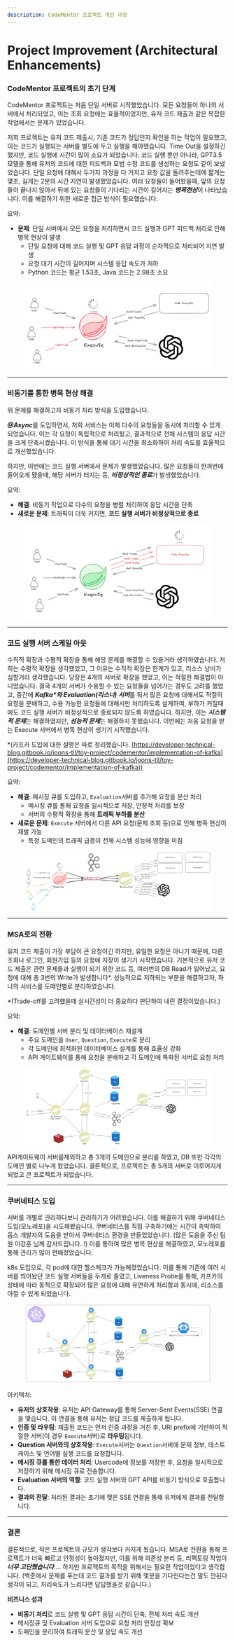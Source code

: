 ```yaml
---
description: CodeMentor 프로젝트 개선 과정
---
```


# Project Improvement (Architectural Enhancements)

### CodeMentor 프로젝트의 초기 단계

CodeMentor 프로젝트는 처음 단일 서버로 시작했었습니다. 모든 요청들이 하나의 서버에서 처리되었고, 이는 조회 요청에는 효율적이었지만, 유저 코드 제출과 같은 복잡한 작업에서는 문제가 있었습니다.&#x20;

저희 프로젝트는 유저 코드 제출시, 기존 코드가 정답인지 확인을 하는 작업이 필요했고, 이는 코드가 실행되는 서버를 별도에 두고 실행을 해야했습니다. Time Out을 설정하긴 했지만, 코드 실행에 시간이 많이 소요가 되었습니다. 코드 실행 뿐만 아니라, GPT3.5 모델을 통해 유저의 코드에 대한 피드백과 모범 수정 코드를 생성하는 요청도 같이 보냈었습니다. 단일 요청에 대해서 두가지 과정을 다 거치고 요청 값을 돌려주는데에 짧게는 몇초, 길게는 2분의 시간 지연이 발생했었습니다. 여러 요청들이 들어왔을때, 앞의 요청들이 끝나지 않아서 뒤에 있는 요청들이 기다리는 시간이 길어지는 _**병목현상**_&#xC774; 나타났습니다. 이를 해결하기 위한 새로운 접근 방식이 필요했습니다.



요약:

* **문제**: 단일 서버에서 모든 요청을 처리하면서 코드 실행과 GPT 피드백 처리로 인해 병목 현상이 발생
  * 단일 요청에 대해 코드 실행 및 GPT 응답 과정이 순차적으로 처리되어 지연 발생
  * 요청 대기 시간이 길어지며 시스템 응답 속도가 저하
  * Python 코드는 평균 1.53초, Java 코드는 2.98초 소요

<figure><img src="../../.gitbook/assets/image (89).png" alt=""><figcaption></figcaption></figure>

***

### 비동기를 통한 병목 현상 해결

위 문제를 해결하고자 비동기 처리 방식을 도입했습니다.

_**@Async**_&#xB97C; 도입하면서,  저희 서비스는 이제 다수의 요청들을 동시에 처리할 수 있게 되었습니다. 이는 각 요청이 독립적으로 처리됬고, 결과적으로 전체 시스템의 응답 시간을 크게 단축시켰습니다. 이 방식을 통해 대기 시간을 최소화하여 처리 속도를 효율적으로 개선했었습니다.

&#x20;하지만, 이번에는 코드 실행 서버에서 문제가 발생했었습니다. 많은 요청들이 한꺼번에 들어오게 됐을때, 해당 서버가 터지는 등, _**비정상적인 종료**_&#xAC00; 발생했었습니다.

요약:

* **해결**: 비동기 작업으로 다수의 요청을 병렬 처리하여 응답 시간을 단축
* **새로운 문제**: 트래픽이 더욱 커지면, **코드 실행 서버가 비정상적으로 종료**

<figure><img src="../../.gitbook/assets/image (90).png" alt=""><figcaption></figcaption></figure>

***

### 코드 실행 서버 스케일 아웃

수직적 확장과 수평적 확장을 통해 해당 문제를 해결할 수 있을거라 생각하였습니다. 저희는 수평적 확장을 생각했었고, 그 이유는 수직적 확장은 한계가 있고, 리소스 낭비가 심할거라 생각했습니다. 당장은 4개의 서버로 확장을 했었고, 이는 적절한 해결법이 아니었습니다. 결국 4개의 서버가 수용할 수 있는 요청들을 넘어가는 경우도 고려를 했었고, 중간에 _**Kafka\*와 Evaluation(리스너) 서버**_&#xB97C; 둬서 많은 요청에 대해서도 적절히 요청을 분배하고, 수용 가능한 요청들에 대해서만 처리하도록 설계하여, 부하가 커질때에도 코드 실행 서버가 비정상적으로 종료되지 않도록 하였습니다. 하지만,  이는 _**시스템적 문제**_&#xB294; 해결하였지만, _**성능적 문제**_&#xB294; 해결하지 못했습니다. 이번에는 처음 요청을 받는 Execute 서버에서 병목 현상이 생기기 시작했습니다.

\*(카프카 도입에 대한 설명은 따로 정리했습니다. [https://developer-technical-blog.gitbook.io/joons-til/toy-project/codementor/implementation-of-kafka](https://developer-technical-blog.gitbook.io/joons-til/toy-project/codementor/implementation-of-kafka))



요약:

* **해결**: 메시징 큐를 도입하고, `Evaluation`서버를 추가해 요청을 분산 처리
  * 메시징 큐를 통해 요청을 일시적으로 저장, 안정적 처리를 보장
  * 서버의 수평적 확장을 통해 **트래픽 부하를 분산**
* **새로운 문제**: `Execute` 서버에서 다른 API 요청(문제 조회 등)으로 인해 병목 현상이 재발 가능
  * 특정 도메인의 트래픽 급증이 전체 시스템 성능에 영향을 미침

<figure><img src="../../.gitbook/assets/image (96).png" alt=""><figcaption></figcaption></figure>

***

### MSA로의 전환

유저 코드 제출이 가장 부담이 큰 요청이긴 하지만, 유일한 요청은 아니기 때문에, 다른 조회나 로그인, 회원가입 등의 요청에 지장이 생기기 시작했습니다. 기본적으로 유저 코드 제출은 관련 문제들과 실행이 되기 위한 코드 등, 여러번의 DB Read가 일어났고, 요청에 대해 총 3번의 Write가 발생합니다\*. 성능적으로 저하되는 부분을 해결하고자, 하나의 서비스를 도메인별로 분리하였습니다.

\*(Trade-off를 고려했을때 실시간성이 더 중요하다 판단하여 내린 결정이었습니다.)

요약:

* **해결**: 도메인별 서버 분리 및 데이터베이스 재설계
  * 주요 도메인을 `User`, `Question`, `Execute`로 분리
  * 각 도메인에 최적화된 데이터베이스 설계를 통해 효율성 강화
  * API 게이트웨이를 통해 요청을 분배하고 각 도메인에 특화된 서버로 요청 처리

<figure><img src="../../.gitbook/assets/image (95).png" alt=""><figcaption></figcaption></figure>

API게이트웨이 서버를제외하고 총 3개의 도메인으로 분리를 하였고, DB 또한 각각의 도메인 별로 나누게 됬었습니다.  결론적으로, 프로젝트는 총 5개의 서버로 이루어지게 되었고 큰 프로젝트가 되었습니다.

***

### 쿠버네티스 도입

서버를 개별로 관리하다보니 관리하기가 어려웠습니다. 이를 해결하기 위해 쿠버네티스 도입(모노레포)을 시도해봤습니다. 쿠버네티스를 직접 구축하기에는 시간이 촉박하여 옵스 개발자의 도움을 받아서 쿠버네티스 환경을 만들었었습니다. (많은 도움을 주신 팀원 이강훈 님께 감사드립니다..!) 이를 통하여 많은 병목 현상을 해결하였고, 모노레포를 통해 관리가 많이 편해졌었습니다.

k8s 도입으로, 각 pod에 대한 헬스체크가 가능해졌었습니다. 이를 통해 기존에 여러 서버를 띄어놨던 코드 실행 서버들을 두개로 줄였고, Liveness Probe를 통해, 카프카의 상태에 따라 동적으로 확장되어 많은 요청에 대해 유연하게 처리함과 동시에, 리소스를 아낄 수 있게 되었습니다.

<figure><img src="../../.gitbook/assets/image (97).png" alt=""><figcaption></figcaption></figure>

아키텍처:

* **유저의 상호작용**: 유저는 API Gateway를 통해 Server-Sent Events(SSE) 연결을 맺습니다. 이 연결을 통해 유저는 정답 코드를 제출하게 됩니다.
* **인증 및 라우팅**: 제출된 코드는 먼저 인증 과정을 거친 후, URI prefix에 기반하여 적절한 서버(이 경우 `Execute`서버)로 **라우팅**됩니다.
* **Question 서버와의 상호작용**: `Execute`서버는 `Question`서버에 문제 정보, 테스트케이스 및 언어별 실행 코드를 요청합니다.
* **메시징 큐를 통한 데이터 처리**: Usercode에 정보를 저장한 후, 요청을 일시적으로 저장하기 위해 메시징 큐로 전송합니다.
* **Evaluation 서버의 역할**: 코드 실행 서버와 GPT API를 비동기 방식으로 호출합니다.
* **결과의 전달**: 처리된 결과는 초기에 맺은 SSE 연결을 통해 유저에게 결과를 전달합니다.

***

### 결론

결론적으로, 작은 프로젝트의 규모가 생각보다 커지게 됬습니다. MSA로 전환을 통해 프로젝트가 더욱 빠르고 안정성이 높아졌지만, 이를 위해 의존성 분리 등, 리팩토링 작업이 _**너무 고단했습니다**_.... 하지만 프로젝트의 목적을 위해서는 필요한 작업이었다고 생각합니다.  (백준에서 문제를 푸는데 코드 결과를 받기 위해 몇분을 기다린다는건 말도 안된다 생각이 되고, 처리속도가 느리다면 답답했을것 같습니다.)

**비즈니스 성과**

* **비동기 처리**로 코드 실행 및 GPT 응답 시간이 단축, 전체 처리 속도 개선
* 메시징큐 및 Evaluation 서버 도입으로 요청 처리 안정성 확보
* 도메인을 분리하여 트래픽 분산 및 응답 속도 개선







